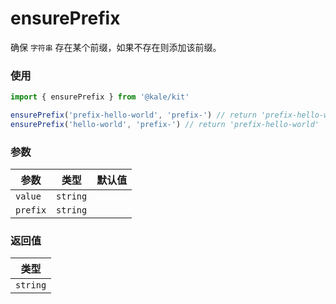 # ensurePrefix

确保 `字符串` 存在某个前缀，如果不存在则添加该前缀。

### 使用

```ts
import { ensurePrefix } from '@kale/kit'

ensurePrefix('prefix-hello-world', 'prefix-') // return 'prefix-hello-world'
ensurePrefix('hello-world', 'prefix-') // return 'prefix-hello-world'
```

### 参数

| 参数     |   类型   | 默认值 |
| -------- | :------: | -----: |
| `value`  | `string` |        |
| `prefix` | `string` |        |

### 返回值

|   类型   |
| :------: |
| `string` |
